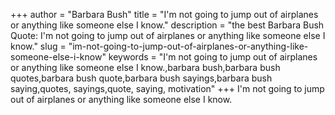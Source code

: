 +++
author = "Barbara Bush"
title = "I'm not going to jump out of airplanes or anything like someone else I know."
description = "the best Barbara Bush Quote: I'm not going to jump out of airplanes or anything like someone else I know."
slug = "im-not-going-to-jump-out-of-airplanes-or-anything-like-someone-else-i-know"
keywords = "I'm not going to jump out of airplanes or anything like someone else I know.,barbara bush,barbara bush quotes,barbara bush quote,barbara bush sayings,barbara bush saying,quotes, sayings,quote, saying, motivation"
+++
I'm not going to jump out of airplanes or anything like someone else I know.
